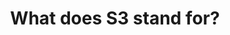 ---
layout: answer
title: "What does S3 stand for?"
blurb: "S3 stands for Simple Storage Service"
quid: 280
---